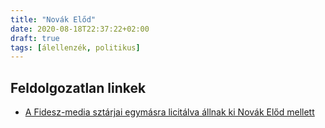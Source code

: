 ```yaml
---
title: "Novák Előd"
date: 2020-08-18T22:37:22+02:00
draft: true
tags: [álellenzék, politikus]
---
```


## Feldolgozatlan linkek

- [A Fidesz-media sztárjai egymásra licitálva állnak ki Novák Előd mellett](https://444.hu/2020/08/18/a-fidesz-media-sztarjai-egymasra-licitalva-allnak-ki-novak-elod-mellett)
